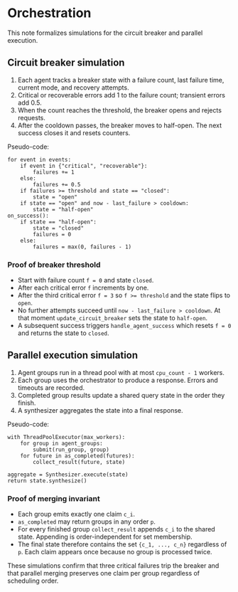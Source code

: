 # Orchestration

This note formalizes simulations for the circuit breaker and parallel
execution.

## Circuit breaker simulation

1. Each agent tracks a breaker state with a failure count, last failure
   time, current mode, and recovery attempts.
2. Critical or recoverable errors add 1 to the failure count; transient
   errors add 0.5.
3. When the count reaches the threshold, the breaker opens and rejects
   requests.
4. After the cooldown passes, the breaker moves to half-open. The next
   success closes it and resets counters.

Pseudo-code:

```
for event in events:
    if event in {"critical", "recoverable"}:
        failures += 1
    else:
        failures += 0.5
    if failures >= threshold and state == "closed":
        state = "open"
    if state == "open" and now - last_failure > cooldown:
        state = "half-open"
on_success():
    if state == "half-open":
        state = "closed"
        failures = 0
    else:
        failures = max(0, failures - 1)
```

### Proof of breaker threshold

- Start with failure count ``f = 0`` and state ``closed``.
- After each critical error ``f`` increments by one.
- After the third critical error ``f = 3`` so ``f >= threshold`` and the
  state flips to ``open``.
- No further attempts succeed until ``now - last_failure > cooldown``. At that
  moment ``update_circuit_breaker`` sets the state to ``half-open``.
- A subsequent success triggers ``handle_agent_success`` which resets
  ``f = 0`` and returns the state to ``closed``.

## Parallel execution simulation

1. Agent groups run in a thread pool with at most ``cpu_count - 1``
   workers.
2. Each group uses the orchestrator to produce a response. Errors and
   timeouts are recorded.
3. Completed group results update a shared query state in the order they
   finish.
4. A synthesizer aggregates the state into a final response.

Pseudo-code:

```
with ThreadPoolExecutor(max_workers):
    for group in agent_groups:
        submit(run_group, group)
    for future in as_completed(futures):
        collect_result(future, state)

aggregate = Synthesizer.execute(state)
return state.synthesize()
```

### Proof of merging invariant

- Each group emits exactly one claim ``c_i``.
- ``as_completed`` may return groups in any order ``p``.
- For every finished group ``collect_result`` appends ``c_i`` to the shared
  state. Appending is order-independent for set membership.
- The final state therefore contains the set ``{c_1, ..., c_n}`` regardless of
  ``p``. Each claim appears once because no group is processed twice.

These simulations confirm that three critical failures trip the breaker and
that parallel merging preserves one claim per group regardless of scheduling
order.
